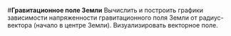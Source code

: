 #**Гравитационное поле Земли**
Вычислить и построить графики зависимости напряженности гравитационного поля Земли от радиус-вектора (начало в центре Земли). 
Визуализировать векторное поле.

